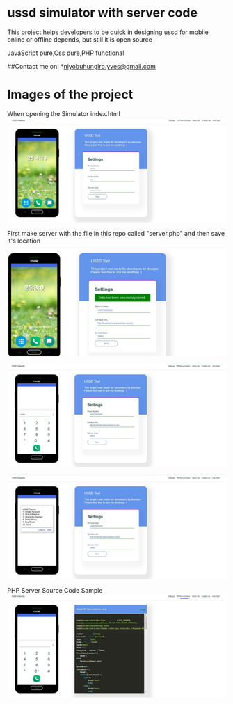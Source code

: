 # ussd simulator with server code
This project helps developers to be quick in designing ussd for mobile online or offline depends, but still it is open source

JavaScript pure,Css pure,PHP functional

##Contact me on:
  *niyobuhungiro.yves@gmail.com

# Images of the project
When opening the Simulator index.html
![Image of Screen1](assets/images/screen1.JPG)

First make server with the file in this repo called "server.php" and then save it's location
![Image of Screen1](assets/images/screen2.JPG)

![Image of Screen3](assets/images/screen3.JPG)

![Image of Screen4](assets/images/screen4.JPG)

PHP Server Source Code Sample
![Image of Screen5](assets/images/screen5.JPG)

